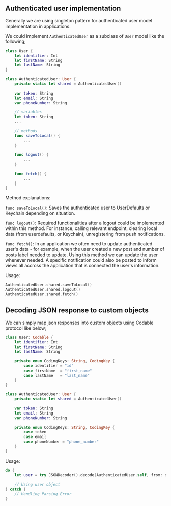## Authenticated user implementation

Generally we are using singleton pattern for authenticated user model implementation in applications.

We could implement `AuthenticatedUser` as a subclass of `User` model like the following;

```swift
class User {
    let identifier: Int
    let firstName: String
    let lastName: String
}
```

```swift
class AuthenticatedUser: User {
    private static let shared = AuthenticatedUser()
    
    var token: String
    let email: String	
    var phoneNumber: String

	// variables
	let token: String
	...
	
	// methods	
	func saveToLocal() {
		...
	}
		
	func logout() {
		...
	}
	
	func fetch() {
		...
	}
}
```

Method explanations:

`func saveToLocal()`: Saves the authenticated user to UserDefaults or Keychain depending on situation. 

`func logout()`: Required functionalities after a logout could be implemented within this method. For instance, calling relevant endpoint, clearing local data (from userdefaults, or Keychain), unregistering from push notifications.

`func fetch()`: In an application we often need to update authenticated user's data - for example, when the user created a new post and number of posts label needed to update. Using this method we can update the user whenever needed. A specific notification could also be posted to inform views all accross the application that is connected the user's information.

Usage: 

```swift
AuthenticatedUser.shared.saveToLocal()
AuthenticatedUser.shared.logout()
AuthenticatedUser.shared.fetch()
```

## Decoding JSON response to custom objects
We can simply map json responses into custom objects using Codable protocol like below;

```swift
class User: Codable {
    let identifier: Int
    let firstName: String
    let lastName: String
    
    private enum CodingKeys: String, CodingKey {
        case identifier = "id"
        case firstName  = "first_name"
        case lastName   = "last_name"
    }
}
```

```swift
class AuthenticatedUser: User {
    private static let shared = AuthenticatedUser()
    
    var token: String
    let email: String	
    var phoneNumber: String
    
    private enum CodingKeys: String, CodingKey {
        case token
        case email
        case phoneNumber = "phone_number"
    }
}
```

Usage:

```swift
do {        
    let user = try JSONDecoder().decode(AuthenticatedUser.self, from: data)
            
    // Using user object
} catch {
	// Handling Parsing Error
}
```
